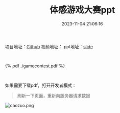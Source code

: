 ﻿---
title: 体感游戏大赛ppt
date: 2023-11-04 21:06:16
categories:
    - 项目
---
项目地址：[Github](https://github.com/ydyhello/GameContest)
视频地址：
ppt地址：[slide](https://ydyhello.github.io/2023/11/04/体感游戏大赛/)


<br>
 
 
{% pdf  ./gamecontest.pdf %} 
 
 
<br>

如果需要下载pdf，打开开发者模式：
>刷新一下页面，重新向服务器请求数据

![caozuo.png](https://s2.loli.net/2024/01/21/6Ul5QEZrisS3MT1.png)